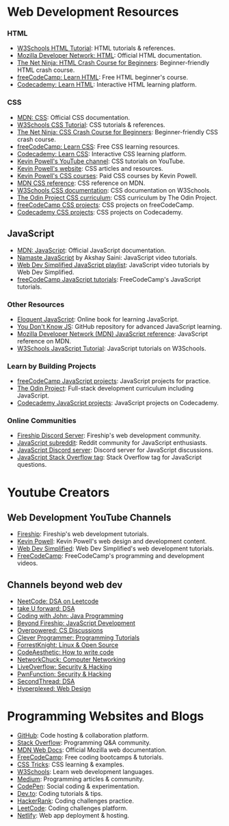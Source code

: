 # Web Development Resources
### HTML

- [W3Schools HTML Tutorial](https://www.w3schools.com/html/): HTML tutorials & references.
- [Mozilla Developer Network: HTML](https://developer.mozilla.org/en-US/docs/Web/HTML): Official HTML documentation.
- [The Net Ninja: HTML Crash Course for Beginners](https://www.youtube.com/watch?v=hu-q2zYwEYs): Beginner-friendly HTML crash course.
- [freeCodeCamp: Learn HTML](https://www.freecodecamp.org/news/learn-html-beginners-course/): Free HTML beginner's course.
- [Codecademy: Learn HTML](https://www.codecademy.com/learn/learn-html): Interactive HTML learning platform.


### CSS
- [MDN: CSS](https://developer.mozilla.org/en-US/docs/Web/CSS): Official CSS documentation.
- [W3Schools CSS Tutorial](https://www.w3schools.com/css/): CSS tutorials & references.
- [The Net Ninja: CSS Crash Course for Beginners](https://www.youtube.com/watch?v=hu-q2zYwEYs): Beginner-friendly CSS crash course.
- [freeCodeCamp: Learn CSS](https://www.freecodecamp.org/news/tag/css/): Free CSS learning resources.
- [Codecademy: Learn CSS](https://www.codecademy.com/learn/learn-css): Interactive CSS learning platform.
- [Kevin Powell's YouTube channel](https://www.youtube.com/watch?v=lpTf8DewBuw): CSS tutorials on YouTube.
- [Kevin Powell's website](https://www.kevinpowell.co/): CSS articles and resources.
- [Kevin Powell's CSS courses](https://courses.kevinpowell.co/): Paid CSS courses by Kevin Powell.
- [MDN CSS reference](https://developer.mozilla.org/en-US/docs/Web/CSS/Reference): CSS reference on MDN.
- [W3Schools CSS documentation](https://www.w3schools.com/cssref/index.php): CSS documentation on W3Schools.
- [The Odin Project CSS curriculum](https://www.theodinproject.com/lessons/foundations-intro-to-css): CSS curriculum by The Odin Project.
- [freeCodeCamp CSS projects](https://www.freecodecamp.org/news/tag/css/): CSS projects on freeCodeCamp.
- [Codecademy CSS projects](https://www.codecademy.com/projects/language/html-css): CSS projects on Codecademy.


## JavaScript

- [MDN: JavaScript](https://developer.mozilla.org/en-US/docs/Web/JavaScript): Official JavaScript documentation.
- [Namaste JavaScript](https://www.youtube.com/watch?v=kYnzfG69oLQ) by Akshay Saini: JavaScript video tutorials.
- [Web Dev Simplified JavaScript playlist](https://www.youtube.com/playlist?list=PL6n9fC4Bj82_g3tW2W2wH9Q32J14e6qW9): JavaScript video tutorials by Web Dev Simplified.
- [freeCodeCamp JavaScript tutorials](https://www.freecodecamp.org/learn/javascript): FreeCodeCamp's JavaScript tutorials.

### **Other Resources**

- [Eloquent JavaScript](https://eloquentjavascript.net/): Online book for learning JavaScript.
- [You Don't Know JS](https://github.com/getify/You-Dont-Know-JS): GitHub repository for advanced JavaScript learning.
- [Mozilla Developer Network (MDN) JavaScript reference](https://developer.mozilla.org/en-US/docs/Web/JavaScript/Reference): JavaScript reference on MDN.
- [W3Schools JavaScript Tutorial](https://www.w3schools.com/js/): JavaScript tutorials on W3Schools.

### **Learn by Building Projects**

- [freeCodeCamp JavaScript projects](https://www.freecodecamp.org/learn/javascript/javascript-projects): JavaScript projects for practice.
- [The Odin Project](https://www.theodinproject.com/): Full-stack development curriculum including JavaScript.
- [Codecademy JavaScript projects](https://www.codecademy.com/learn/javascript/projects): JavaScript projects on Codecademy.


### **Online Communities**

- [Fireship Discord Server](https://discord.gg/bnN6b8B7): Fireship's web development community.
- [JavaScript subreddit](https://www.reddit.com/r/javascript/): Reddit community for JavaScript enthusiasts.
- [JavaScript Discord server](https://discord.gg/javascript): Discord server for JavaScript discussions.
- [JavaScript Stack Overflow tag](https://stackoverflow.com/questions/tagged/javascript): Stack Overflow tag for JavaScript questions.


# Youtube Creators
## Web Development YouTube Channels

- [Fireship](https://www.youtube.com/c/fireship): Fireship's web development tutorials.
- [Kevin Powell](https://www.youtube.com/c/KevinPowell): Kevin Powell's web design and development content.
- [Web Dev Simplified](https://www.youtube.com/c/WebDevSimplified): Web Dev Simplified's web development tutorials.
- [FreeCodeCamp](https://www.youtube.com/c/FreeCodeCamp): FreeCodeCamp's programming and development videos.

## **Channels beyond web dev**
- [NeetCode: DSA on Leetcode](http://www.youtube.com/channel/UC_mYaQAE6-71rjSN6CeCA-g)
- [take U forward: DSA](http://www.youtube.com/channel/UCJskGeByzRRSvmOyZOz61ig)
- [Coding with John: Java Programming](http://www.youtube.com/channel/UC42pOSNg804f1wCcj7qL0mA)
- [Beyond Fireship: JavaScript Development](http://www.youtube.com/channel/UC2Xd-TjJByJyK2w1zNwY0zQ)
- [Overpowered: CS Discussions](http://www.youtube.com/channel/UCphwJynbSnC0XPY7Vh6qFbQ)
- [Clever Programmer: Programming Tutorials](http://www.youtube.com/channel/UCqrILQNl5Ed9Dz6CGMyvMTQ)
- [ForrestKnight: Linux & Open Source](http://www.youtube.com/channel/UC2WHjPDvbE6O328n17ZGcfg)
- [CodeAesthetic: How to write code](http://www.youtube.com/user/CRussman)
- [NetworkChuck: Computer Networking](http://www.youtube.com/user/NetworkChuck)
- [LiveOverflow: Security & Hacking](http://www.youtube.com/channel/UClcE-kVhqyiHCcjYwcpfj9w)
- [PwnFunction: Security & Hacking](http://www.youtube.com/channel/UCW6MNdOsqv2E9AjQkv9we7A)
- [SecondThread: DSA](http://www.youtube.com/channel/UCXbCohpE9IoVQUD2Ifg1d1g)
- [Hyperplexed: Web Design](http://www.youtube.com/channel/UCmEzz-dPBVrsy4ZluSsYHDg)

# Programming Websites and Blogs
- [GitHub](https://github.com): Code hosting & collaboration platform.
- [Stack Overflow](https://stackoverflow.com): Programming Q&A community.
- [MDN Web Docs](https://developer.mozilla.org): Official Mozilla web documentation.
- [FreeCodeCamp](https://www.freecodecamp.org): Free coding bootcamps & tutorials.
- [CSS Tricks](https://css-tricks.com): CSS learning & examples.
- [W3Schools](https://www.w3schools.com): Learn web development languages.
- [Medium](https://medium.com): Programming articles & community.
- [CodePen](https://codepen.io): Social coding & experimentation.
- [Dev.to](https://dev.to): Coding tutorials & tips.
- [HackerRank](https://www.hackerrank.com): Coding challenges practice.
- [LeetCode](https://leetcode.com): Coding challenges platform.
- [Netlify](https://www.netlify.com): Web app deployment & hosting.
